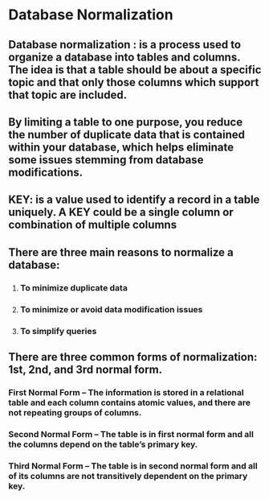 # Database Normalization
## Database normalization : is a process used to organize a database into tables and columns. The idea is that a table should be about a specific topic and that only those columns which support that topic are included.

## By limiting a table to one purpose, you reduce the number of duplicate data that is contained within your database, which helps eliminate some issues stemming from database modifications. 

## KEY: is a value used to identify a record in a table uniquely. A KEY could be a single column or combination of multiple columns

## There are three main reasons to normalize a database:
1. ### To minimize duplicate data
2. ### To minimize or avoid data modification issues
3. ### To simplify queries

## There are three common forms of normalization: 1st, 2nd, and 3rd normal form. 

### First Normal Form – The information is stored in a relational table and each column contains atomic values, and there are not repeating groups of columns.
### Second Normal Form – The table is in first normal form and all the columns depend on the table’s primary key.
### Third Normal Form – The table is in second normal form and all of its columns are not transitively dependent on the primary key.

